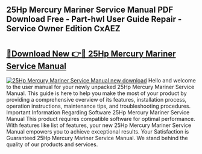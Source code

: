## 25Hp Mercury Mariner Service Manual PDF Download Free - Part-hwl User Guide Repair - Service Owner Edition CxAEZ

# <h2><a href="http://bc92365.oget.top/?id=25Hp+Mercury+Mariner+Service+Manual">🔗Download New 👉🔴 25Hp Mercury Mariner Service Manual</a></h2>

[![25Hp Mercury Mariner Service Manual new download](https://i.imgur.com/5g1atiW.png)](http://bc92365.oget.top/?id=25Hp+Mercury+Mariner+Service+Manual)
Hello and welcome to the user manual for your newly unpacked 25Hp Mercury Mariner Service Manual. This guide is here to help you make the most of your product by providing a comprehensive overview of its features, installation process, operation instructions, maintenance tips, and troubleshooting procedures. Important Information Regarding Software 25Hp Mercury Mariner Service Manual This product requires compatible software for optimal performance. With features like list of features, your new 25Hp Mercury Mariner Service Manual empowers you to achieve exceptional results. Your Satisfaction is Guaranteed 25Hp Mercury Mariner Service Manual. We stand behind the quality of our products and services.
